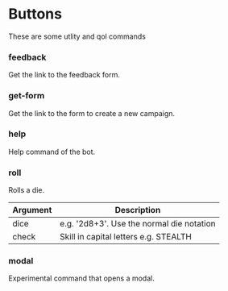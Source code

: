 # Buttons 
These are some utlity and qol commands

### feedback
Get the link to the feedback form.


### get-form
Get the link to the form to create a new campaign. 

### help
Help command of the bot.

### roll 
Rolls a die. 

| Argument | Description                               |
| -------- | ----------------------------------------- |
| dice     | e.g. '2d8+3'. Use the normal die notation |
| check    | Skill in capital letters e.g. STEALTH     |

### modal 
Experimental command that opens a modal.